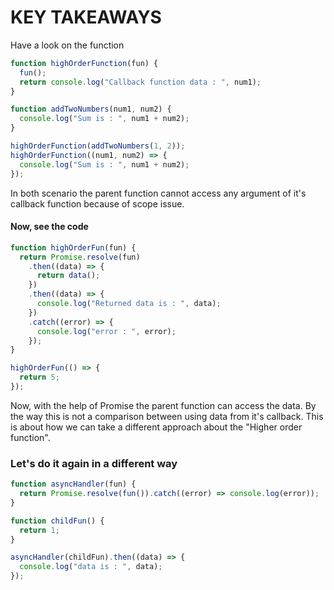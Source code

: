 # KEY TAKEAWAYS

Have a look on the function

```js
function highOrderFunction(fun) {
  fun();
  return console.log("Callback function data : ", num1);
}

function addTwoNumbers(num1, num2) {
  console.log("Sum is : ", num1 + num2);
}

highOrderFunction(addTwoNumbers(1, 2));
highOrderFunction((num1, num2) => {
  console.log("Sum is : ", num1 + num2);
});
```

In both scenario the parent function cannot access any argument of it's callback function because of scope issue.

#### Now, see the code

```js
function highOrderFun(fun) {
  return Promise.resolve(fun)
    .then((data) => {
      return data();
    })
    .then((data) => {
      console.log("Returned data is : ", data);
    })
    .catch((error) => {
      console.log("error : ", error);
    });
}

highOrderFun(() => {
  return 5;
});
```

Now, with the help of Promise the parent function can access the data. By the way this is not a comparison between using data from it's callback. This is about how we can take a different approach about the "Higher order function".

### Let's do it again in a different way

```js
function asyncHandler(fun) {
  return Promise.resolve(fun()).catch((error) => console.log(error));
}

function childFun() {
  return 1;
}

asyncHandler(childFun).then((data) => {
  console.log("data is : ", data);
});
```

